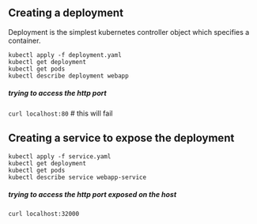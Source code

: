 ## Creating a deployment

Deployment is the simplest kubernetes controller object which specifies a container.

```
kubectl apply -f deployment.yaml
kubectl get deployment
kubectl get pods
kubectl describe deployment webapp
```
##### trying to access the http port
`curl localhost:80`  # this will fail

## Creating a service to expose the deployment
```
kubectl apply -f service.yaml
kubectl get deployment
kubectl get pods
kubectl describe service webapp-service
```
##### trying to access the http port exposed on the host
`curl localhost:32000`
